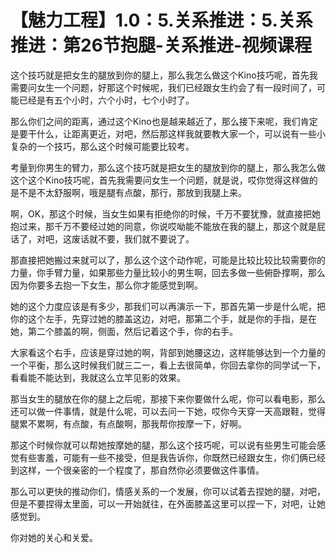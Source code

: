 # 【魅力工程】1.0：5.关系推进：5.关系推进：第26节抱腿-关系推进-视频课程

这个技巧就是把女生的腿放到你的腿上，那么我怎么做这个Kino技巧呢，首先我需要问女生一个问题，好那这个时候呢，我们已经跟女生约会了有一段时间了，可能已经是有五个小时，六个小时，七个小时了。

那么你们之间的距离，通过这个Kino也是越来越近了，那么接下来呢，我们肯定是要干什么，让距离更近，对吧，然后那这样我就要教大家一个，可以说有一些小复杂的一个技巧，那么这个时候可能要比较考。

考量到你男生的臂力，那么这个技巧就是把女生的腿放到你的腿上，那么我怎么做这个这个Kino技巧呢，首先我需要问女生一个问题，就是说，哎你觉得这样做的是不是不太舒服啊，哦是腿有点酸，那行，那放到我腿上来。

啊，OK，那这个时候，当女生如果有拒绝你的时候，千万不要犹豫，就直接把她抱过来，那千万不要经过她的同意，你说哎呦能不能放在我的腿上，那这个就是屁话了，对吧，这废话就不要，我们就不要说了。

那直接把她搬过来就可以了，那么这个这个动作呢，可能是比较比较比较需要你的力量，你手臂力量，如果那些力量比较小的男生啊，回去多做一些俯卧撑啊，那么因为你要多去抱一下女生，那么你才能感觉到啊。

她的这个力度应该是有多少，那我们可以再演示一下，那首先第一步是什么呢，把你的这个左手，先穿过她的膝盖这边，对吧，那第二个手，就是你的手指，是在她，第二个膝盖的啊，侧面，然后记着这个手，你的右手。

大家看这个右手，应该是穿过她的啊，背部到她腰这边，这样能够达到一个力量的一个平衡，那么这时候我们就三二一，看上去很简单，你回去拿你的同学试一下，看看能不能达到，我就这么立竿见影的效果。

那当女生的腿放在你的腿上之后呢，那接下来你要做什么呢，你可以看电影，那么还可以做一件事情，就是什么呢，可以去问一下她，哎你今天穿一天高跟鞋，觉得腿累不累啊，有点酸，有点酸啊，那我帮你按摩一下，好啊。

那这个时候你就可以帮她按摩她的腿，那么这个技巧呢，可以说有些男生可能会感觉有些害羞，可能有一些不接受，但是我告诉你，你既然已经跟女生，你们俩已经到这样，一个很亲密的一个程度了，那自然你必须要做这件事情。

那么可以更快的推动你们，情感关系的一个发展，你可以试着去捏她的腿，对吧，但是不要捏得太里面，可以一开始就往，在外面膝盖这里可以捏一下，对吧，让她感觉到。

你对她的关心和关爱。
